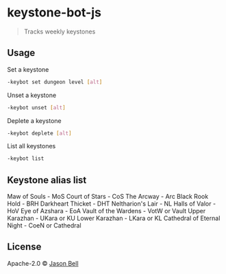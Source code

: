 # keystone-bot-js
> Tracks weekly keystones

## Usage

Set a keystone
```sh
-keybot set dungeon level [alt]
```
Unset a keystone
```sh
-keybot unset [alt]
```

Deplete a keystone
```sh
-keybot deplete [alt]
```

List all keystones
```sh
-keybot list
```

## Keystone alias list
Maw of Souls - MoS
Court of Stars - CoS
The Arcway - Arc
Black Rook Hold - BRH
Darkheart Thicket - DHT
Neltharion's Lair - NL
Halls of Valor - HoV
Eye of Azshara - EoA
Vault of the Wardens - VotW or Vault
Upper Karazhan - UKara or KU
Lower Karazhan - LKara or KL
Cathedral of Eternal Night - CoeN or Cathedral
## License

Apache-2.0 © [Jason Bell]()